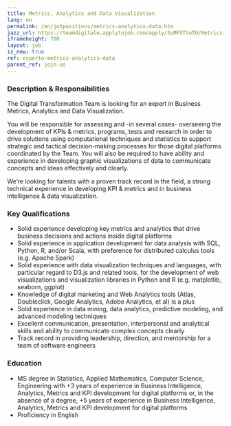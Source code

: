 ```yaml
---
title: Metrics, Analytics and Data Visualization 
lang: en
permalink: /en/jobpositions/metrics-analytics-data.htm
jazz_url: https://teamdigitale.applytojob.com/apply/3uMFXTVuT0/Metrics-Analytics-E-Data-Visualization
iframeheight: 700
layout: job
is_new: true
ref: esperto-metrics-analytics-data
parent_ref: join-us
---
```


### Description & Responsibilities
The Digital Transformation Team is looking for an expert in Business Metrics, Analytics and Data Visualization.

You will be responsible for assessing and -in several cases- overseeing the development of KPIs & metrics, programs, tests and research in order to drive solutions using computational techniques and statistics to support strategic and tactical decision-making processes for those digital platforms coordinated  by the Team. 
You will also be required to have ability and experience in developing graphic visualizations of data to communicate concepts and ideas effectively and clearly.  

We’re looking for talents with a proven track record in the field, a strong technical experience in developing KPI & metrics and in business intelligence & data visualization.



### Key Qualifications
- Solid experience developing key metrics and analytics that drive business decisions and actions inside digital platforms
- Solid experience in application development for data analysis with SQL, Python, R, and/or Scala, with preference for distributed calculus tools (e.g. Apache Spark)
- Solid experience with data visualization techniques and languages, with particular regard to D3.js and related tools, for the development of web visualizations and visualization libraries in Python and R (e.g. matplotlib, seaborn, ggplot)
- Knowledge of digital marketing and Web Analytics tools (Atlas, Doubleclick, Google Analytics, Adobe Analytics, et al) is a plus
- Solid experience in data mining, data analytics, predictive modeling, and advanced modeling techniques
- Excellent communication, presentation, interpersonal and analytical skills and ability to communicate complex concepts clearly 
- Track record in providing leadership, direction, and mentorship for a team of software engineers  


### Education
- MS degree in Statistics, Applied Mathematics, Computer Science, Engineering with +3 years of experience in Business Intelligence, Analytics, Metrics and KPI development for digital platforms or, in the absence of a degree, +5 years of experience in Business Intelligence, Analytics, Metrics and KPI development for digital platforms
- Proficiency in English

